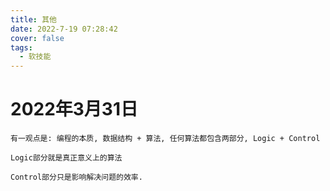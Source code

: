 ```yaml
---
title: 其他
date: 2022-7-19 07:28:42
cover: false
tags:
  - 软技能
---
```






# 2022年3月31日

```
有一观点是: 编程的本质, 数据结构 + 算法, 任何算法都包含两部分, Logic + Control

Logic部分就是真正意义上的算法

Control部分只是影响解决问题的效率.

```





